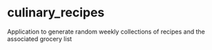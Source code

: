 # culinary_recipes
Application to generate random weekly collections of recipes and the associated grocery list
